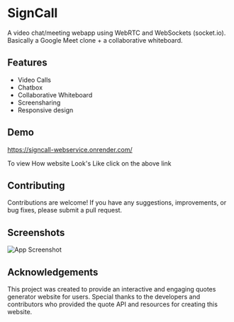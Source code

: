 
# SignCall
A video chat/meeting webapp using WebRTC and WebSockets (socket.io). Basically a Google Meet clone + a collaborative whiteboard.


## Features

- Video Calls
- Chatbox
- Collaborative Whiteboard
- Screensharing
- Responsive design

## Demo
https://signcall-webservice.onrender.com/

To view How website Look's Like click on the above link
## Contributing

Contributions are welcome! If you have any suggestions, improvements, or bug fixes, please submit a pull request.


## Screenshots

![App Screenshot]()

## Acknowledgements

This project was created to provide an interactive and engaging quotes generator website for users. Special thanks to the developers and contributors who provided the quote API and resources for creating this website.
